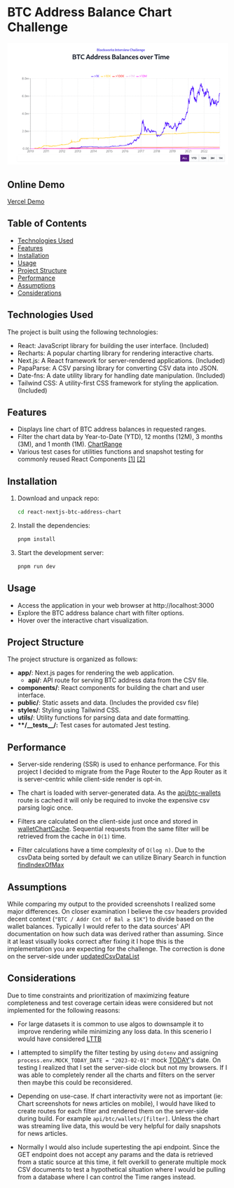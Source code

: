 # BTC Address Balance Chart Challenge

![Screenshot of the BTC Address Balance Chart](chart-andy.png)

## Online Demo

[Vercel Demo](https://blockworks-btc.vercel.app/)

## Table of Contents

- [Technologies Used](#technologies-used)
- [Features](#features)
- [Installation](#installation)
- [Usage](#usage)
- [Project Structure](#project-structure)
- [Performance](#performance)
- [Assumptions](#assumptions)
- [Considerations](#considerations)

## Technologies Used

The project is built using the following technologies:

- React: JavaScript library for building the user interface. (Included)
- Recharts: A popular charting library for rendering interactive charts.
- Next.js: A React framework for server-rendered applications. (Included)
- PapaParse: A CSV parsing library for converting CSV data into JSON.
- Date-fns: A date utility library for handling date manipulation. (Included)
- Tailwind CSS: A utility-first CSS framework for styling the application. (Included)

## Features

- Displays line chart of BTC address balances in requested ranges.
- Filter the chart data by Year-to-Date (YTD), 12 months (12M), 3 months (3M), and 1 month (1M). [ChartRange](types/chartRange.type.ts)
- Various test cases for utilities functions and snapshot testing for commonly reused React Components [[1]](components/**tests**) [[2]](utils/**tests**)

## Installation

1. Download and unpack repo:

   ```bash
   cd react-nextjs-btc-address-chart
   ```

2. Install the dependencies:

   ```bash
   pnpm install
   ```

3. Start the development server:

   ```bash
   pnpm run dev
   ```

## Usage

- Access the application in your web browser at http://localhost:3000
- Explore the BTC address balance chart with filter options.
- Hover over the interactive chart visualization.

## Project Structure

The project structure is organized as follows:

- **app/**: Next.js pages for rendering the web application.
  - **api/**: API route for serving BTC address data from the CSV file.
- **components/**: React components for building the chart and user interface.
- **public/**: Static assets and data. (Includes the provided csv file)
- **styles/**: Styling using Tailwind CSS.
- **utils/**: Utility functions for parsing data and date formatting.
- **\*\*/\_\_tests\_\_/:** Test cases for automated Jest testing.

## Performance

- Server-side rendering (SSR) is used to enhance performance. For this project I decided to migrate from the Page Router to the App Router as it is server-centric while client-side render is opt-in.
- The chart is loaded with server-generated data. As the [api/btc-wallets](app/api/btc-wallets/route.ts) route is cached it will only be required to invoke the expensive csv parsing logic once.

- Filters are calculated on the client-side just once and stored in [walletChartCache](utils/walletUtil.ts#L6). Sequential requests from the same filter will be retrieved from the cache in `O(1)` time.

- Filter calculations have a time complexity of `O(log n)`. Due to the csvData being sorted by default we can utilize Binary Search in function [findIndexOfMax](utils/walletUtil.ts#L32)

## Assumptions

While comparing my output to the provided screenshots I realized some major differences. On closer examination I believe the csv headers provided decent context (`"BTC / Addr Cnt of Bal ≥ $1K"`) to divide based on the wallet balances. Typically I would refer to the data sources' API documentation on how such data was derived rather than assuming. Since it at least visually looks correct after fixing it I hope this is the implementation you are expecting for the challenge. The correction is done on the server-side under [updatedCsvDataList](app/api/btc-wallets/route.ts#L29)

## Considerations

Due to time constraints and prioritization of maximizing feature completeness and test coverage certain ideas were considered but not implemented for the following reasons:

- For large datasets it is common to use algos to downsample it to improve rendering while minimizing any loss data. In this scenerio I would have considered [LTTB](https://github.com/sveinn-steinarsson/flot-downsample)

- I attempted to simplify the filter testing by using `dotenv` and assigning `process.env.MOCK_TODAY_DATE = "2023-02-01"` mock [TODAY](utils/walletUtil.ts#L8)'s date. On testing I realized that I set the server-side clock but not my browsers. If I was able to completely render all the charts and filters on the server then maybe this could be reconsidered.

- Depending on use-case. If chart interactivity were not as important (ie: Chart screenshots for news articles on mobile), I would have liked to create routes for each filter and rendered them on the server-side during build. For example `api/btc/wallets/[filter]`. Unless the chart was streaming live data, this would be very helpful for daily snapshots for news articles.

- Normally I would also include supertesting the api endpoint. Since the GET endpoint does not accept any params and the data is retrieved from a static source at this time, it felt overkill to generate multiple mock CSV documents to test a hypothetical situation where I would be pulling from a database where I can control the Time ranges instead.